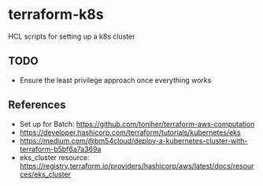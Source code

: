 # terraform-k8s
HCL scripts for setting up a k8s cluster

## TODO

* Ensure the least privilege approach once everything works

## References

* Set up for Batch: https://github.com/toniher/terraform-aws-computation
* https://developer.hashicorp.com/terraform/tutorials/kubernetes/eks
* https://medium.com/@bm54cloud/deploy-a-kubernetes-cluster-with-terraform-b5bf6a7a369a
* eks_cluster resource: https://registry.terraform.io/providers/hashicorp/aws/latest/docs/resources/eks_cluster
